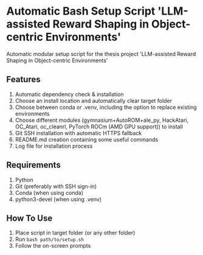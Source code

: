 # Automatic Bash Setup Script 'LLM-assisted Reward Shaping in Object-centric Environments'

Automatic modular setup script for the thesis project 'LLM-assisted Reward Shaping in Object-centric Environments'

Features
----
1. Automatic dependency check & installation
2. Choose an install location and automatically clear target folder
3. Choose between conda or .venv, including the option to replace existing environments
4. Choose different modules (gymnasium+AutoROM+ale_py, HackAtari, OC_Atari, oc_cleanrl, PyTorch ROCm (AMD GPU support)) to install
5. Git SSH installation with automatic HTTPS fallback
6. README.md creation containing some useful commands
7. Log file for installation process

Requirements
---
1. Python
2. Git (preferably with SSH sign-in)
3. Conda (when using conda)
4. python3-devel (when using .venv)

How To Use
---
1. Place script in target folder (or any other folder)
2. Run ```bash path/to/setup.sh```
3. Follow the on-screen prompts
